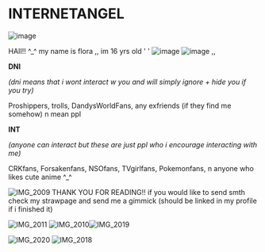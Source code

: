# INTERNETANGEL

![image](https://github.com/user-attachments/assets/81b952ef-1837-44e7-a444-e1ec00042ea0)



HAII!! ^_^ my name is flora ,, im 16 yrs old
'
' 
  ![image](https://github.com/user-attachments/assets/63ff5654-445d-40bd-bb3f-665c3967d98b)
![image](https://github.com/user-attachments/assets/60e2f43e-cc1b-405b-a50e-c8dc62250a9d) ,,


   **DNI**

*(dni means that i wont interact w you and will simply ignore + hide you if you try)*

Proshippers, trolls, DandysWorldFans, any exfriends (if they find me somehow) n mean ppl

**INT**

*(anyone can interact but these are just ppl who i encourage interacting with me)*

CRKfans, Forsakenfans, NSOfans, TVgirlfans, Pokemonfans, n anyone who likes cute anime ^_^

![IMG_2009](https://github.com/user-attachments/assets/3a5cd717-a070-450b-a63a-2530f377c8a9)
THANK YOU FOR READING!! if you would like to send smth check my strawpage and send me a gimmick (should be linked in my profile if i finished it)

![IMG_2011](https://github.com/user-attachments/assets/a60ad138-711a-47e3-a910-0b0422e5850c)
![IMG_2010](https://github.com/user-attachments/assets/1c1dd26f-3870-4a25-9b42-cb2f02a8c976)![IMG_2019](https://github.com/user-attachments/assets/53c6ff85-ce93-4733-a6cb-a4990896a824)




![IMG_2020](https://github.com/user-attachments/assets/c32feb57-dad4-430a-ba44-59077d794ca3)
![IMG_2018](https://github.com/user-attachments/assets/a4284a0a-42c3-42b0-995a-4711e06f35c7)
